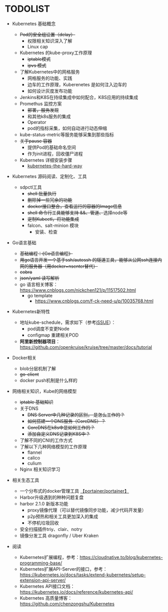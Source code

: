 # TODOLIST


- Kubernetes 基础概念
    - ~~Pod的安全组设置（delay）~~
        - 权限相关知识深入了解
        - Linux cap
    - Kubernetes 的kube-proxy工作原理
        - ~~iptable模式~~
        - ~~ipvs 模式~~
    - 了解Kubernetes中的网格服务
        - 网格服务的功能、实践
        - 边车的工作原理，Kuberenetes 是如何注入边车的
        - 如何设计灰度发布功能
    - Jenkins和K8S在持续集成中如何配合，K8S应用的持续集成
    - Promethus 监控方案
        - ~~部署，服务发现~~
        - 和其他k8s服务的集成
        - Operator
        - pod的指标采集，如何自动进行动态伸缩
    - kube-status-metric等服务能够采集到那些指标
    - ~~关于pause 容器~~
        - 提供Pod的基础命名空间
        - 作为init进程，回收僵尸进程
    - Kubernetes 详细安装步骤
        - [kubernetes-the-hard-way](https://github.com/kelseyhightower/kubernetes-the-hard-way)
    
- Kubernetes 源码阅读、定制化、工具
    
    - sdpctl工具
        - ~~shell 批量执行~~
        - ~~删除掉一些冗余的功能~~
        - ~~docker接口整合，查看运行的容器的Image信息~~
        - ~~shell 命令行工具能够支持 &&、管道、~~选择node~~等~~
        - ~~定制Kubectl，将功能集成~~
        - falcon、salt-minion 模块
            - 安装、检查
            

- Go语言基础
    - ~~基础编程：《Go语言编程》~~
    - ~~用go语言开发一个基于ssh/autossh 的隧道工具，能够从公网ssh连接内网的服务器（用docker+nsenter替代）~~
    - ~~cobra~~
    - ~~json/yaml 读写解析~~
    - go 语言相关博客：https://www.cnblogs.com/nickchen121/p/11517502.html
        - go template
            - https://www.cnblogs.com/f-ck-need-u/p/10035768.html

- Kubernetes新特性 
    - 地址kube-schedule，需求如下（参考[iSSUE](https://github.com/kubernetes/kubernetes/issues/1574)）：
        - pod调度不变更Node
        - configmap 重建相关POD
    - **阿里新控制器项目**：https://github.com/openkruise/kruise/tree/master/docs/tutorial
    
- Docker相关
    - blob分层机制了解
    - ~~go-client~~
    - docker push机制是什么样的
    
    
- 网络相关知识，Kube的网络模型  
    - ~~iptable 基础知识~~
    - 关于DNS
        - ~~DNS Server中几种记录的区别， 是怎么工作的？~~
        - ~~如何搭建一个DNS服务（CoreDNS）？~~
        - ~~CoreDNS在k8s中是如何工作的？~~
        - ~~添加自定义DNS记录到K8S中？~~
    - 了解不同的CNI的工作方式 
    - 了解以下几种网络模型的工作原理
        - flannel
        - calico
        - culium
    - Nginx 相关知识学习
    
    
- 相关生态工具
    - 一个分布式的docker管理工具 [【portainer/portainer】](https://github.com/portainer/portainer)
    - Harbor升级遇到的种种问题复盘
    - harbor 2.1.0 新版本功能
        - proxy镜像代理（可以替代镜像同步功能，减少代码开发量）
        - p2p预热和相关工具更加深入的集成
        - 不停机垃圾回收
    - 安全扫描插件triy、clair、notry
    - 镜像分发工具 dragonfly / Uber Kraken

- 阅读
    - Kubernetes扩展编程，参考：https://cloudnative.to/blog/kubernetes-programming-base/
    - Kubernetes扩展API-Server的接口，参考：https://kubernetes.io/docs/tasks/extend-kubernetes/setup-extension-api-server/
    - Kubernetes API接口文档：https://kubernetes.io/docs/reference/kubernetes-api/
    - Kubernetes 高质量博客：https://github.com/chenzongshu/Kubernetes
    


    



